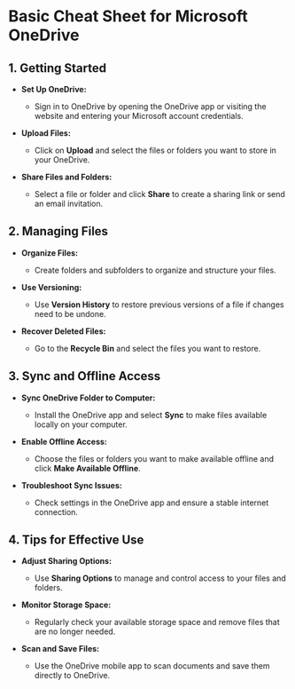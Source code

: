 # Basic Cheat Sheet for Microsoft OneDrive



## 1. Getting Started

- **Set Up OneDrive:**
  - Sign in to OneDrive by opening the OneDrive app or visiting the website and entering your Microsoft account credentials.

- **Upload Files:**
  - Click on **Upload** and select the files or folders you want to store in your OneDrive.

- **Share Files and Folders:**
  - Select a file or folder and click **Share** to create a sharing link or send an email invitation.

## 2. Managing Files

- **Organize Files:**
  - Create folders and subfolders to organize and structure your files.

- **Use Versioning:**
  - Use **Version History** to restore previous versions of a file if changes need to be undone.

- **Recover Deleted Files:**
  - Go to the **Recycle Bin** and select the files you want to restore.

## 3. Sync and Offline Access

- **Sync OneDrive Folder to Computer:**
  - Install the OneDrive app and select **Sync** to make files available locally on your computer.

- **Enable Offline Access:**
  - Choose the files or folders you want to make available offline and click **Make Available Offline**.

- **Troubleshoot Sync Issues:**
  - Check settings in the OneDrive app and ensure a stable internet connection.

## 4. Tips for Effective Use

- **Adjust Sharing Options:**
  - Use **Sharing Options** to manage and control access to your files and folders.

- **Monitor Storage Space:**
  - Regularly check your available storage space and remove files that are no longer needed.

- **Scan and Save Files:**
  - Use the OneDrive mobile app to scan documents and save them directly to OneDrive.
